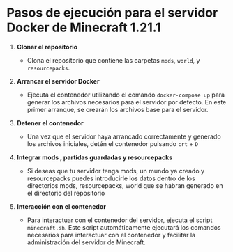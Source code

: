 # Pasos de ejecución para el servidor Docker de Minecraft 1.21.1

1. **Clonar el repositorio**
   - Clona el repositorio que contiene las carpetas `mods`, `world`, y `resourcepacks`.
   
2. **Arrancar el servidor Docker**
   - Ejecuta el contenedor utilizando el comando `docker-compose up` para generar los archivos necesarios para el servidor por defecto. En este primer arranque, se crearán los archivos base para el servidor.

3. **Detener el contenedor**
   - Una vez que el servidor haya arrancado correctamente y generado los archivos iniciales, detén el contenedor pulsando `crt` + `D`

4. **Integrar mods , partidas guardadas y resourcepacks** 
   - Si deseas que tu servidor tenga mods, un mundo ya creado y resourcepacks puedes introducirle los datos dentro de los directorios mods, resourcepacks, world
   que se habran generado en el directorio del repositorio

6. **Interacción con el contenedor**
   - Para interactuar con el contenedor del servidor, ejecuta el script `minecraft.sh`. Este script automáticamente ejecutará los comandos necesarios para interactuar con el contenedor y facilitar la administración del servidor de Minecraft.
